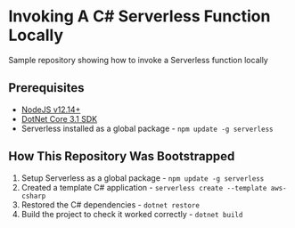 # Invoking A C# Serverless Function Locally

Sample repository showing how to invoke a Serverless function locally

## Prerequisites

* [NodeJS v12.14+](https://nodejs.org/en/)
* [DotNet Core 3.1 SDK](https://dotnet.microsoft.com/download/dotnet-core/3.1)
* Serverless installed as a global package - `npm update -g serverless`

## How This Repository Was Bootstrapped

1. Setup Serverless as a global package - `npm update -g serverless`
2. Created a template C# application - `serverless create --template aws-csharp`
3. Restored the C# dependencies - `dotnet restore`
4. Build the project to check it worked correctly - `dotnet build`
